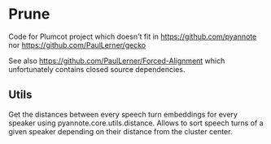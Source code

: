# Prune
Code for Plumcot project which doesn't fit in https://github.com/pyannote nor https://github.com/PaulLerner/gecko

See also https://github.com/PaulLerner/Forced-Alignment which unfortunately contains closed source dependencies.

## Utils

Get the distances between every speech turn embeddings for every speaker using pyannote.core.utils.distance. Allows to sort speech turns of a given speaker depending on their distance from the cluster center.
